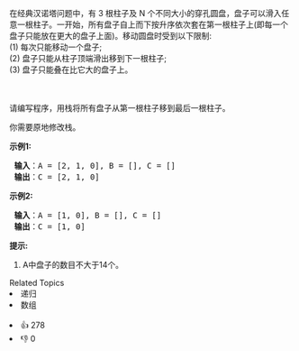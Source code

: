<p>在经典汉诺塔问题中，有 3 根柱子及 N 个不同大小的穿孔圆盘，盘子可以滑入任意一根柱子。一开始，所有盘子自上而下按升序依次套在第一根柱子上(即每一个盘子只能放在更大的盘子上面)。移动圆盘时受到以下限制:<br> (1) 每次只能移动一个盘子;<br> (2) 盘子只能从柱子顶端滑出移到下一根柱子;<br> (3) 盘子只能叠在比它大的盘子上。</br></br></br></p>

<p>请编写程序，用栈将所有盘子从第一根柱子移到最后一根柱子。</p>

<p>你需要原地修改栈。</p>

<p><strong>示例1:</strong></p>

<pre><strong> 输入</strong>：A = [2, 1, 0], B = [], C = []
<strong> 输出</strong>：C = [2, 1, 0]
</pre>

<p><strong>示例2:</strong></p>

<pre><strong> 输入</strong>：A = [1, 0], B = [], C = []
<strong> 输出</strong>：C = [1, 0]
</pre>

<p><strong>提示:</strong></p>

<ol> 
 <li>A中盘子的数目不大于14个。</li> 
</ol>

<div><div>Related Topics</div><div><li>递归</li><li>数组</li></div></div><br><div><li>👍 278</li><li>👎 0</li></div>